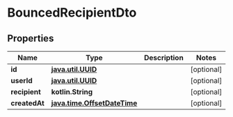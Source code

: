 
# BouncedRecipientDto

## Properties
Name | Type | Description | Notes
------------ | ------------- | ------------- | -------------
**id** | [**java.util.UUID**](java.util.UUID) |  |  [optional]
**userId** | [**java.util.UUID**](java.util.UUID) |  |  [optional]
**recipient** | **kotlin.String** |  |  [optional]
**createdAt** | [**java.time.OffsetDateTime**](java.time.OffsetDateTime) |  |  [optional]



